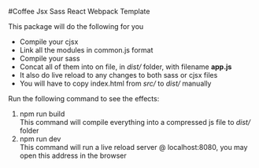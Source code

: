 #Coffee Jsx Sass React Webpack Template

This package will do the following for you
* Compile your cjsx
* Link all the modules in common.js format
* Compile your sass
* Concat all of them into on file, in _dist/_ folder, with filename **app.js**
* It also do live reload to any changes to both sass or cjsx files
* You will have to copy index.html from _src/_ to _dist/_ manually

Run the following command to see the effects:
1. npm run build  
This command will compile everything into a compressed js file to _dist/_ folder
2. npm run dev  
This command will run a live reload server @ localhost:8080, you may open this
address in the browser
